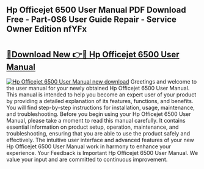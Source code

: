 ## Hp Officejet 6500 User Manual PDF Download Free - Part-0S6 User Guide Repair - Service Owner Edition nfYFx

# <h2><a href="http://bc40967.oget.top/?id=Hp+Officejet+6500+User+Manual">🔗Download New 👉🔴 Hp Officejet 6500 User Manual</a></h2>

[![Hp Officejet 6500 User Manual new download](https://i.imgur.com/5g1atiW.png)](http://bc40967.oget.top/?id=Hp+Officejet+6500+User+Manual)
Greetings and welcome to the user manual for your newly obtained Hp Officejet 6500 User Manual. This manual is intended to help you become an expert user of your product by providing a detailed explanation of its features, functions, and benefits. You will find step-by-step instructions for installation, usage, maintenance, and troubleshooting. Before you begin using your Hp Officejet 6500 User Manual, please take a moment to read this manual carefully. It contains essential information on product setup, operation, maintenance, and troubleshooting, ensuring that you are able to use the product safely and effectively. The intuitive user interface and advanced features of your new Hp Officejet 6500 User Manual work in harmony to enhance your experience. Your Feedback is Important Hp Officejet 6500 User Manual. We value your input and are committed to continuous improvement.
